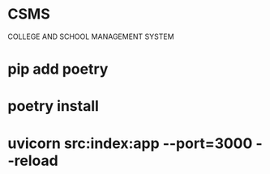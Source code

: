 # CSMS
COLLEGE AND SCHOOL MANAGEMENT SYSTEM

# pip add poetry
# poetry install

# uvicorn src:index:app --port=3000 --reload

